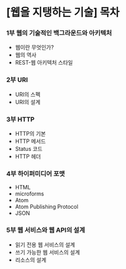 # [웹을 지탱하는 기술] 목차



### 1부 웹의 기술적인 백그라운드와 아키텍처

- 웹이란 무엇인가?
- 웹의 역사
- REST-웹 아키텍처 스타일



### 2부 URI

- URI의 스펙
- URI의 설계



### 3부 HTTP

- HTTP의 기본
- HTTP 메서드
- Status 코드
- HTTP 헤더



### 4부 하이퍼미디어 포맷

- HTML
- microforms
- Atom
- Atom Publishing Protocol
- JSON



### 5부 웹 서비스와 웹 API의 설계

- 읽기 전용 웹 서비스의 설계
- 쓰기 가능한 웹 서비스의 설계
- 리소스의 설계